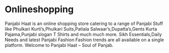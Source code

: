 # Onlineshopping
Panjabi Haat is an online shopping store catering to a range of Panjabi Stuff like Phulkari Kurti’s,Phulkari Suits,Patiala Salwaar’s,Dupatta’s,Gents Kurta Pajama,Punjabi slogan T Shirts and much much more. Sikh Essentials,Daily Needs and latest Panjabi Fashion Fashion trends are all available on a single platform. Welcome to Panjabi Haat – Soul of Panjab.
